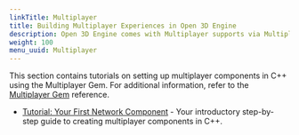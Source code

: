 ```yaml
---
linkTitle: Multiplayer
title: Building Multiplayer Experiences in Open 3D Engine
description: Open 3D Engine comes with Multiplayer supports via Multiplayer Gem and AzNetwork interfaces.
weight: 100
menu_uuid: Multiplayer
---
```


This section contains tutorials on setting up multiplayer components in C++ using the Multiplayer Gem. For additional information, refer to the [Multiplayer Gem](/docs/user-guide/gems/reference/multiplayer/multiplayer/) reference.

* [Tutorial: Your First Network Component](first-multiplayer-component) - Your introductory step-by-step guide to creating multiplayer components in C++.
